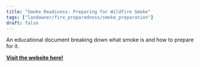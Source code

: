 ```yaml
---
title: "Smoke Readiness: Preparing for Wildfire Smoke"
tags: ["landowner/fire_preparedness/smoke_preparation"]
draft: false
---
```


An educational document breaking down what smoke is and how to prepare for it. 

[**Visit the website here!**](https://ucanr.edu/sites/fire/files/398939.pdf)

